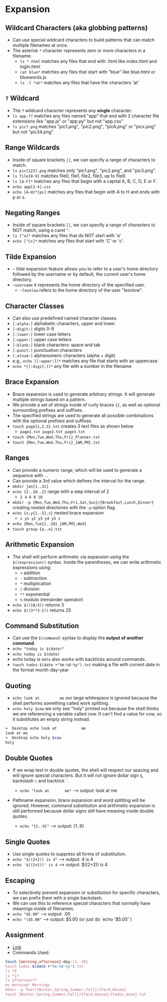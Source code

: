 # Expansion

## Wildcard Characters (aka globbing patterns)

- Can use special wildcard characters to build patterns that can match multiple filenames at once.
- The asterisk `*` character represents zero or more characters in a filename.
    - `ls *.html` matches any files that end with .html like index.html and login.html
    - `cat blue*` matches any files that start with "blue" like blue.html or bluewords.js
    - `ls -l *at*` matches any files that have the characters 'at'

## `?` Wildcard

- The `?` wildcard character represents any **single** character.
- `ls app.??` matches any files named "app" that end with 2 character file extensions like "app.js" or "app.py" but not "app.css"
- `ls pic?.png` matches "pic1.png", "pic2.png", "picA.png" or "picx.png" but not "pic34.png"

## Range Wildcards

- Inside of square brackets `[]`, we can specify a range of characters to match.
- `ls pic[123].png` matches only "pic1.png", "pic2.png", and "pic3.png".
- `ls file[0-9]` matches file0, file1, file2, file3, up to file9.
- `ls [A-F]*` matches any files that begin with a capital A, B, C, D, E or F.
- `echo app[2-4].css`
- `echo [A-H]*[ps]` matches any files that begin with A to H and ends with p or s.

## Negating Ranges

- Inside of square brackets `[]`, we can specify a range of characters to NOT match, using a caret `^`.
- `ls [^a]*` matches any files that do NOT start with 'a'
- `echo [^Cc]*` matches any files that start with 'C' or 'c'.

## Tilde Expansion

- `~` tilde expansion feature allows you to refer to a user's home directory followed by the username or by default, the current user's home directory.
- `~username` it represents the home directory of the specified user.
    - `~leonlow` refers to the home directory of the user "leonlow".

## Character Classes

- Can also use predefined named character classes.
- `[:alpha:]` alphabetic characters, upper and lower.
- `[:digit:]` digits 0-9
- `[:lower:]` lower case letters
- `[:upper:]` upper case letters
- `[:blank:]` blank characters: space and tab
- `[:punct:]` punctuation characters
- `[:alnum:]` alphanumeric characters (alpha + digit)
- e.g., `echo [[:upper:]]*` matches any file that starts with an uppercase.
- `echo *[[:digit:]]*` any file with a number in the filename

## Brace Expansion

- Brace expansion is used to generate arbitrary strings. It will generate multiple strings based on a pattern.
- We provide a set of strings inside of curly braces `{}`, as well as optional surrounding prefixes and suffixes.
- The specified strings are used to generate all possible combinations with the optional prefixes and suffixes.
- `touch page{1,2,3}.txt` creates 3 text files as shown below
    - `page1.txt page2.txt page3.txt`
- `touch {Mon,Tue,Wed,Thu,Fri}_Planner.txt`
- `touch {Mon,Tue,Wed,Thu,Fri}_{AM,PM}.txt`

## Ranges

- Can provide a numeric range, which will be used to generate a sequence with `..`
- Can provide a 3rd value which defines the interval for the range.
- `mkdir jan{1..31}`
- `echo {2..10..2}` range with a step interval of 2
    - `2 4 6 8 10`
- `mkdir -p {Mon,Tue,Wed,Thu,Fri,Sat,Sun}/{Breakfast,Lunch,Dinner}` creating nested directories with the `-p` option flag.
- `echo {x,y{1..5},z}` nested brace expansion
    - `x y1 y2 y3 y4 y5 z`
- `echo {Mon,Tue{1..10}_{AM,PM},Wed}`
- `touch group-{a..e}.txt`

## Arithmetic Expansion

- The shell will perform arithmetic via expansion using the `$((expression))` syntax. Inside the parentheses, we can write arithmetic expressions using:
    - `+` addition
    - `-` subtraction
    - `*` multiplication
    - `/` division
    - `**` exponential
    - `%` modulo (remainder operator)
- `echo $((10/3))` returns 3
- `echo $((3**3-2))` returns 25

## Command Substitution

- Can use the `$(command)` syntax to display the **output of another command**.
- `echo "today is $(date)"`
- `echo today is $(date)`
- echo today is `date` also works with backticks around commands.
- `touch todos-$(date +"%m-%d-%y").txt` making a file with current date in the format month-day-year

## Quoting

- `echo look at         me` our large whitespace is ignored because the shell performs something called work splitting.
- `echo holy $cow` we only see "holy" printed out because the shell thinks we are referencing a variable called cow. It can't find a value for cow, so it substitutes an empty string instead.

```zsh
➜  Desktop echo look at           me
look at me
➜  Desktop echo holy $cow
holy
```

## Double Quotes

- If we wrap text in double quotes, the shell will respect our spacing and will ignore special characters. But it will not ignore dollar sign `$`, backslash `\` and backtick `.
    - `echo "look at       me"` --> output: look at       me

- Pathname expansion, brace expansion and word splitting will be ignored. However, command substitution and arithmetic expansion is still performed because dollar signs still have meaning inside double quotes.
    - `echo "{1..9}"` --> output: {1..9}

## Single Quotes

- Use single quotes to suppress all forms of substitution.
- `echo "$((2+2)) is 4"` --> output: 4 is 4
- `echo '$((2+2))' is 4` --> output: $((2+2)) is 4

## Escaping

- To selectively prevent expansion or substitution for specific characters, we can prefix them with a single backslash.
- We can use this to reference special characters that normally have meanings inside of filenames.
- `echo "$5.00"` --> output: .00
- `echo "\$5.00"` --> output: $5.00 (or just do `echo '$5.00'`)

## Assignment

- [Link](https://plum-poppy-0ea.notion.site/Expansion-Exercise-added25bbf314060a226a81c09921892)
- Commands Used:

```zsh
touch {morning,afternoon}-day-(1..30}
touch todos-$(date +"%m-%d-%y").txt
ls *9
ls *1?
ls afternoon*7
mv morning* Mornings
mkdir -p Year/{Winter,Spring,Summer,Fall}/{Yard,House}
touch {Winter,Spring,Summer,Fall}/{Yard,House}/{todos,done}.txt
```